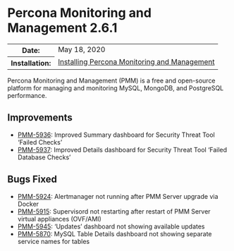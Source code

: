 # Percona Monitoring and Management 2.6.1

<table class="docutils field-list" frame="void" rules="none">
  <colgroup>
    <col class="field-name">
    <col class="field-body">
  </colgroup>
  <tbody valign="top">
    <tr class="field-odd field">
      <th class="field-name">Date:</th>
      <td class="field-body">May 18, 2020</td>
    </tr>
    <tr class="field-even field">
      <th class="field-name">Installation:</th>
      <td class="field-body">
        <a class="reference external" href="https://www.percona.com/doc/percona-monitoring-and-management/2.x/setting-up/">Installing Percona Monitoring and Management</a></td>
    </tr>
  </tbody>
</table>

Percona Monitoring and Management (PMM) is a free and open-source platform for managing and monitoring MySQL, MongoDB, and PostgreSQL performance.

## Improvements
* [PMM-5936](https://jira.percona.com/browse/PMM-5936): Improved Summary dashboard for Security Threat Tool ‘Failed Checks’
* [PMM-5937](https://jira.percona.com/browse/PMM-5937): Improved Details dashboard for Security Threat Tool ‘Failed Database Checks’

## Bugs Fixed
* [PMM-5924](https://jira.percona.com/browse/PMM-5924): Alertmanager not running after PMM Server upgrade via Docker
* [PMM-5915](https://jira.percona.com/browse/PMM-5915): Supervisord not restarting after restart of PMM Server virtual appliances (OVF/AMI)
* [PMM-5945](https://jira.percona.com/browse/PMM-5945): ‘Updates’ dashboard not showing available updates
* [PMM-5870](https://jira.percona.com/browse/PMM-5870): MySQL Table Details dashboard not showing separate service names for tables
